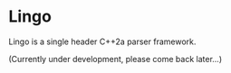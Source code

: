 # Lingo

Lingo is a single header C++2a parser framework. 

(Currently under development, please come back later...)